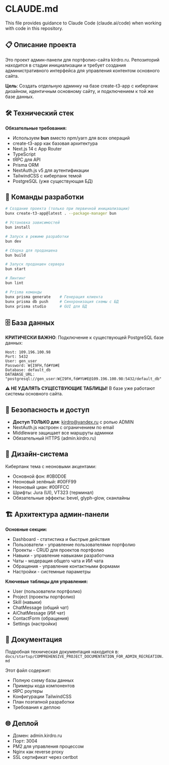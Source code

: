 # CLAUDE.md

This file provides guidance to Claude Code (claude.ai/code) when working with code in this repository.

## 📋 Описание проекта

Это проект админ-панели для портфолио-сайта kirdro.ru. Репозиторий находится в стадии инициализации и требует создания административного интерфейса для управления контентом основного сайта.

**Цель**: Создать отдельную админку на базе create-t3-app с киберпанк дизайном, идентичным основному сайту, и подключением к той же базе данных.

## 🛠️ Технический стек

**Обязательные требования:**
- Используем **bun** вместо npm/yarn для всех операций
- create-t3-app как базовая архитектура  
- Next.js 14 с App Router
- TypeScript
- tRPC для API
- Prisma ORM
- NextAuth.js v5 для аутентификации
- TailwindCSS с киберпанк темой
- PostgreSQL (уже существующая БД)

## 🚀 Команды разработки

```bash
# Создание проекта (только при первичной инициализации)
bunx create-t3-app@latest . --package-manager bun

# Установка зависимостей
bun install

# Запуск в режиме разработки
bun dev

# Сборка для продакшена
bun build

# Запуск продакшен сервера
bun start

# Линтинг
bun lint

# Prisma команды
bunx prisma generate    # Генерация клиента
bunx prisma db push     # Синхронизация схемы с БД
bunx prisma studio      # GUI для БД
```

## 🗄️ База данных

**КРИТИЧЕСКИ ВАЖНО**: Подключение к существующей PostgreSQL базе данных:
```
Host: 109.196.100.98
Port: 5432  
User: gen_user
Password: W{I9FH,fd#YU#E
Database: default_db
DATABASE_URL: "postgresql://gen_user:W{I9FH,fd#YU#E@109.196.100.98:5432/default_db"
```

**⚠️ НЕ УДАЛЯТЬ СУЩЕСТВУЮЩИЕ ТАБЛИЦЫ!** В базе уже работают системы основного сайта.

## 🔐 Безопасность и доступ

- **Доступ ТОЛЬКО для**: kirdro@yandex.ru с ролью ADMIN
- NextAuth.js настроен с ограничением по email
- Middleware защищает все маршруты админки
- Обязательный HTTPS (admin.kirdro.ru)

## 🎨 Дизайн-система

Киберпанк тема с неоновыми акцентами:
- Основной фон: #0B0D0E
- Неоновый зелёный: #00FF99  
- Неоновый циан: #00FFCC
- Шрифты: Jura (UI), VT323 (терминал)
- Обязательные эффекты: bevel, glyph-glow, сканлайны

## 🏗️ Архитектура админ-панели

**Основные секции:**
- Dashboard - статистика и быстрые действия
- Пользователи - управление пользователями портфолио  
- Проекты - CRUD для проектов портфолио
- Навыки - управление навыками разработчика
- Чаты - модерация общего чата и ИИ чата
- Обращения - управление контактными формами
- Настройки - системные параметры

**Ключевые таблицы для управления:**
- User (пользователи портфолио)
- Project (проекты портфолио) 
- Skill (навыки)
- ChatMessage (общий чат)
- AiChatMessage (ИИ чат)
- ContactForm (обращения)
- Settings (настройки)

## 📝 Документация

Подробная техническая документация находится в:
`docs/startup/COMPREHENSIVE_PROJECT_DOCUMENTATION_FOR_ADMIN_RECREATION.md`

Этот файл содержит:
- Полную схему базы данных
- Примеры кода компонентов
- tRPC роутеры
- Конфигурации TailwindCSS
- План поэтапной разработки
- Требования к деплою

## 🌐 Деплой

- Домен: admin.kirdro.ru
- Порт: 3004
- PM2 для управления процессом
- Nginx как reverse proxy
- SSL сертификат через certbot